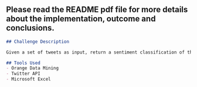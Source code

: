 ## Please read the README pdf file for more details about the implementation, outcome and conclusions.

```markdown
## Challenge Description

Given a set of tweets as input, return a sentiment classification of these tweets as output.

## Tools Used
- Orange Data Mining
- Twitter API
- Microsoft Excel
```
